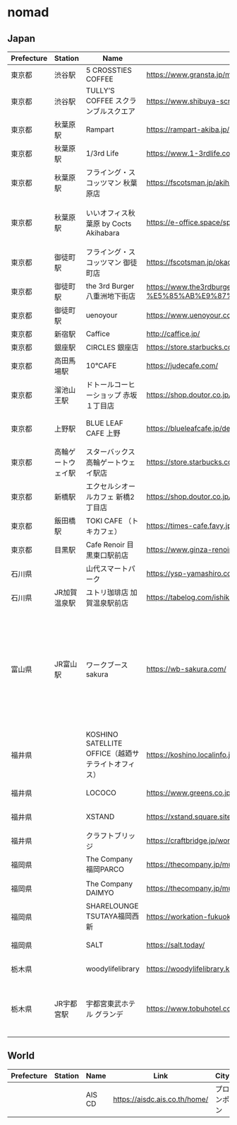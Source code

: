 # nomad

## Japan

|Prefecture|Station|Name|Link|City|Note|
|---|---|---|---|---|---|
|東京都|渋谷駅|5 CROSSTIES COFFEE|https://www.gransta.jp/mall/gransta_tokyo/5crosstiescoffee/| | |
|東京都|渋谷駅|TULLY’S COFFEE スクランブルスクエア|https://www.shibuya-scramble-square.com/shops_restaurants/shop_93.html| | |
|東京都|秋葉原駅|Rampart|https://rampart-akiba.jp/| | |
|東京都|秋葉原駅|1/3rd Life|https://www.1-3rdlife.com/| | |
|東京都|秋葉原駅|フライング・スコッツマン 秋葉原店|https://fscotsman.jp/akihabara| | |
|東京都|秋葉原駅|いいオフィス秋葉原 by Cocts Akihabara|https://e-office.space/spaces/kanto/tokyo/taito/akihabara-by-cocts| |電源に限りがある|
|東京都|御徒町駅|フライング・スコッツマン 御徒町店|https://fscotsman.jp/okachimachi| | |
|東京都|御徒町駅|the 3rd Burger 八重洲地下街店|https://www.the3rdburger.com/23ku/the-3rd-burger-%E5%85%AB%E9%87%8D%E6%B4%B2%E5%9C%B0%E4%B8%8B%E8%A1%97%E5%BA%97| | |
|東京都|御徒町駅|uenoyour|https://www.uenoyour.com/| | |
|東京都|新宿駅|Caffice|http://caffice.jp/| | |
|東京都|銀座駅|CIRCLES 銀座店|https://store.starbucks.co.jp/detail-1879/| | |
|東京都|高田馬場駅|10°CAFE|https://judecafe.com/| | |
|東京都|溜池山王駅|ドトールコーヒーショップ 赤坂１丁目店|https://shop.doutor.co.jp/map/1011275| | |
|東京都|上野駅|BLUE LEAF CAFE 上野|https://blueleafcafe.jp/detail-ueno.html| |wifiが弱い|
|東京都|高輪ゲートウェイ駅|スターバックス　高輪ゲートウェイ駅店|https://store.starbucks.co.jp/detail-1861/| | |
|東京都|新橋駅|エクセルシオールカフェ 新橋2丁目店|https://shop.doutor.co.jp/map/5000191| | |
|東京都|飯田橋駅|TOKI CAFE （トキカフェ）|https://times-cafe.favy.jp/maps| | |
|東京都|目黒駅|Cafe Renoir 目黒東口駅前店|https://www.ginza-renoir.co.jp/shopsearch/shops/view/13| | |
|石川県| |山代スマートパーク|https://ysp-yamashiro.com/access.html|加賀市| |
|石川県|JR加賀温泉駅|ユトリ珈琲店 加賀温泉駅前店|https://tabelog.com/ishikawa/A1702/A170201/17011793/dtlmap/|加賀市| |
|富山県|JR富山駅|ワークブースsakura|https://wb-sakura.com/|富山市|平日ならビジター利用は午後からのみなので注意|
|福井県| |KOSHINO SATELLITE OFFICE（越廼サテライトオフィス）|https://koshino.localinfo.jp/|福井市| |
|福井県| |LOCOCO|https://www.greens.co.jp/co-work/hefukui/|福井市| |
|福井県| |XSTAND|https://xstand.square.site/gaiyou|福井市| |
|福井県| |クラフトブリッジ|https://craftbridge.jp/workspace/|福井市| |
|福岡県| |The Company 福岡PARCO|https://thecompany.jp/multi-location/parco/|福岡市| |
|福岡県| |The Company DAIMYO|https://thecompany.jp/multi-location/daimyo/|福岡市| |
|福岡県| |SHARELOUNGE TSUTAYA福岡西新|https://workation-fukuoka.jp/work/1824/|福岡市| |
|福岡県| |SALT|https://salt.today/|福岡市| |
|栃木県| |woodylifelibrary|https://woodylifelibrary.kobori-timber.com/|宇都宮市| |
|栃木県|JR宇都宮駅|宇都宮東武ホテル グランデ|https://www.tobuhotel.co.jp/utsunomiya/31413|宇都宮市|予約は電話かメールで|

## World

|Prefecture|Station|Name|Link|City|Note|
|---|---|---|---|---|---|
| | |AIS CD|https://aisdc.ais.co.th/home/|プロンポン| |
